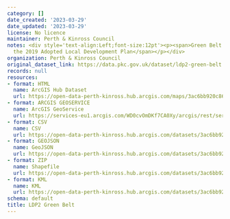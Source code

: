 ```yaml
---
category: []
date_created: '2023-03-29'
date_updated: '2023-03-29'
license: No licence
maintainer: Perth & Kinross Council
notes: <div style='text-align:Left;font-size:12pt'><p><span>Green Belt boundary from
  the 2019 Adopted Local Development Plan</span></p></div>
organization: Perth & Kinross Council
original_dataset_link: https://data.pkc.gov.uk/dataset/ldp2-green-belt
records: null
resources:
- format: HTML
  name: ArcGIS Hub Dataset
  url: https://open-data-perth-kinross.hub.arcgis.com/maps/3ac6bb920c86438b97bd22706aefaa04_6
- format: ARCGIS GEOSERVICE
  name: ArcGIS GeoService
  url: https://services-eu1.arcgis.com/WD0cvOmDKf7CA0Xy/arcgis/rest/services/LDP2_Green_Belt/FeatureServer/6
- format: CSV
  name: CSV
  url: https://open-data-perth-kinross.hub.arcgis.com/datasets/3ac6bb920c86438b97bd22706aefaa04_6.csv?outSR=%7B%22latestWkid%22%3A27700%2C%22wkid%22%3A27700%7D
- format: GEOJSON
  name: GeoJSON
  url: https://open-data-perth-kinross.hub.arcgis.com/datasets/3ac6bb920c86438b97bd22706aefaa04_6.geojson?outSR=%7B%22latestWkid%22%3A27700%2C%22wkid%22%3A27700%7D
- format: ZIP
  name: Shapefile
  url: https://open-data-perth-kinross.hub.arcgis.com/datasets/3ac6bb920c86438b97bd22706aefaa04_6.zip?outSR=%7B%22latestWkid%22%3A27700%2C%22wkid%22%3A27700%7D
- format: KML
  name: KML
  url: https://open-data-perth-kinross.hub.arcgis.com/datasets/3ac6bb920c86438b97bd22706aefaa04_6.kml?outSR=%7B%22latestWkid%22%3A27700%2C%22wkid%22%3A27700%7D
schema: default
title: LDP2 Green Belt
---
```

